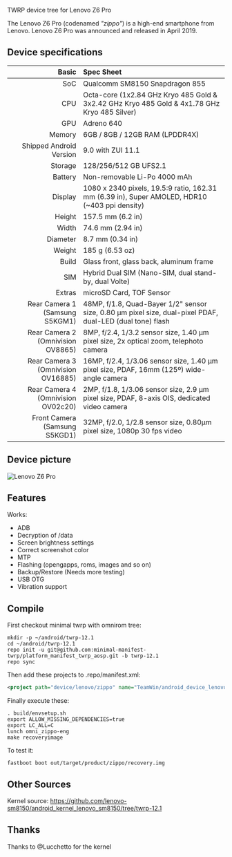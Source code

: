 TWRP device tree for Lenovo Z6 Pro

The Lenovo Z6 Pro (codenamed _"zippo"_) is a high-end smartphone from Lenovo.
Lenovo Z6 Pro was announced and released in April 2019.

## Device specifications

Basic   | Spec Sheet
-------:|:-------------------------
SoC     | Qualcomm SM8150 Snapdragon 855
CPU     | Octa-core (1x2.84 GHz Kryo 485 Gold & 3x2.42 GHz Kryo 485 Gold & 4x1.78 GHz Kryo 485 Silver)
GPU     | Adreno 640
Memory  | 6GB / 8GB / 12GB RAM (LPDDR4X)
Shipped Android Version | 9.0 with ZUI 11.1
Storage | 128/256/512 GB UFS2.1
Battery | Non-removable Li-Po 4000 mAh
Display | 1080 x 2340 pixels, 19.5:9 ratio, 162.31 mm (6.39 in), Super AMOLED, HDR10 (~403 ppi density)
Height | 157.5 mm (6.2 in)
Width | 74.6 mm (2.94 in)
Diameter | 8.7 mm (0.34 in)
Weight | 185 g (6.53 oz)
Build | Glass front, glass back, aluminum frame
SIM | Hybrid Dual SIM (Nano-SIM, dual stand-by, dual Volte)
Extras  | microSD Card, TOF Sensor
Rear Camera 1 (Samsung S5KGM1) | 48MP, f/1.8, Quad-Bayer 1/2" sensor size, 0.80 µm pixel size, dual-pixel PDAF, dual-LED (dual tone) flash
Rear Camera 2 (Omnivision OV8865) | 8MP, f/2.4, 1/3.2 sensor size, 1.40 µm pixel size, 2x optical zoom, telephoto camera
Rear Camera 3 (Omnivision OV16885) | 16MP, f/2.4, 1/3.06 sensor size, 1.40 µm pixel size, PDAF, 16mm (125º) wide-angle camera
Rear Camera 4 (Omnivision OV02c20) | 2MP, f/1.8, 1/3.06 sensor size, 2.9 µm pixel size, PDAF, 8-axis OIS, dedicated video camera
Front Camera (Samsung S5KGD1) | 32MP, f/2.0, 1/2.8 sensor size, 0.80µm pixel size, 1080p 30 fps video

## Device picture

![Lenovo Z6 Pro](https://i.imgur.com/nhisxd7.png)

## Features

Works:

- ADB
- Decryption of /data
- Screen brightness settings
- Correct screenshot color
- MTP
- Flashing (opengapps, roms, images and so on)
- Backup/Restore (Needs more testing)
- USB OTG
- Vibration support

## Compile

First checkout minimal twrp with omnirom tree:

```
mkdir -p ~/android/twrp-12.1
cd ~/android/twrp-12.1
repo init -u git@github.com:minimal-manifest-twrp/platform_manifest_twrp_aosp.git -b twrp-12.1
repo sync
```

Then add these projects to .repo/manifest.xml:

```xml
<project path="device/lenovo/zippo" name="TeamWin/android_device_lenovo_zippo" remote="github" revision="android-12.1" />
```

Finally execute these:

```
. build/envsetup.sh
export ALLOW_MISSING_DEPENDENCIES=true
export LC_ALL=C
lunch omni_zippo-eng
make recoveryimage
```

To test it:

```
fastboot boot out/target/product/zippo/recovery.img
```

## Other Sources

Kernel source: https://github.com/lenovo-sm8150/android_kernel_lenovo_sm8150/tree/twrp-12.1

## Thanks

Thanks to @Lucchetto for the kernel

